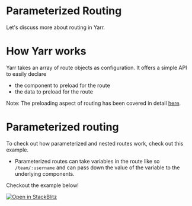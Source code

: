 # Parameterized Routing

Let's discuss more about routing in Yarr. 

# How Yarr works

Yarr takes an array of route objects as configuration. It offers a simple API to easily declare 
- the component to preload for the route
- the data to preload for the route

Note: The preloading aspect of routing has been covered in detail [here](/docs/advanced/performance-and-ux.md).

# Parameterized routing

To check out how parameterized and nested routes work, check out this example.

- Parameterized routes can take variables in the route like so `/team/:username` and can pass down the value of the variable to the underlying components.

Checkout the example below!


[![Open in StackBlitz](https://developer.stackblitz.com/img/open_in_stackblitz.svg)](https://stackblitz.com/edit/react-eqqxfn?file=src/App.tsx)

